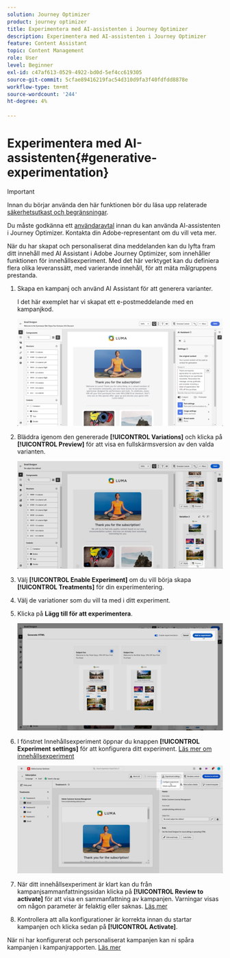 ```yaml
---
solution: Journey Optimizer
product: journey optimizer
title: Experimentera med AI-assistenten i Journey Optimizer
description: Experimentera med AI-assistenten i Journey Optimizer
feature: Content Assistant
topic: Content Management
role: User
level: Beginner
exl-id: c47af613-0529-4922-bd0d-5ef4cc619305
source-git-commit: 5cfae89416219fac54d310d9fa3f40fdfdd8878e
workflow-type: tm+mt
source-wordcount: '244'
ht-degree: 4%

---
```


# Experimentera med AI-assistenten{#generative-experimentation}

>[!IMPORTANT]
>
>Innan du börjar använda den här funktionen bör du läsa upp relaterade [säkerhetsutkast och begränsningar](gs-generative.md#generative-guardrails).
></br>
>
>Du måste godkänna ett [användaravtal](https://www.adobe.com/legal/licenses-terms/adobe-dx-gen-ai-user-guidelines.html) innan du kan använda AI-assistenten i Journey Optimizer. Kontakta din Adobe-representant om du vill veta mer.

När du har skapat och personaliserat dina meddelanden kan du lyfta fram ditt innehåll med AI Assistant i Adobe Journey Optimizer, som innehåller funktionen för innehållsexperiment. Med det här verktyget kan du definiera flera olika leveranssätt, med varierande innehåll, för att mäta målgruppens prestanda.

1. Skapa en kampanj och använd AI Assistant för att generera varianter.

   I det här exemplet har vi skapat ett e-postmeddelande med en kampanjkod.

   ![](assets/experiment-genai-1.png)

1. Bläddra igenom den genererade **[!UICONTROL Variations]** och klicka på **[!UICONTROL Preview]** för att visa en fullskärmsversion av den valda varianten.

   ![](assets/experiment-genai-2.png)

1. Välj **[!UICONTROL Enable Experiment]** om du vill börja skapa **[!UICONTROL Treatments]** för din experimentering.

1. Välj de variationer som du vill ta med i ditt experiment.

1. Klicka på **Lägg till för att experimentera**.

   ![](assets/experiment-genai-3.png)

1. I fönstret Innehållsexperiment öppnar du knappen **[!UICONTROL Experiment settings]** för att konfigurera ditt experiment. [Läs mer om innehållsexperiment](../content-management/content-experiment.md)

   ![](assets/experiment-genai-4.png)

1. När ditt innehållsexperiment är klart kan du från kampanjsammanfattningssidan klicka på **[!UICONTROL Review to activate]** för att visa en sammanfattning av kampanjen. Varningar visas om någon parameter är felaktig eller saknas. [Läs mer](../content-management/content-experiment.md#treatment-experiment)

1. Kontrollera att alla konfigurationer är korrekta innan du startar kampanjen och klicka sedan på **[!UICONTROL Activate]**.

När ni har konfigurerat och personaliserat kampanjen kan ni spåra kampanjen i kampanjrapporten. [Läs mer](../reports/campaign-global-report-cja.md)
